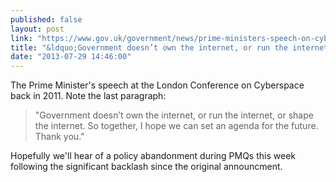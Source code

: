 ```yaml
---
published: false
layout: post
link: "https://www.gov.uk/government/news/prime-ministers-speech-on-cyberspace"
title: "&ldquo;Government doesn’t own the internet, or run the internet, or shape the internet.&rdquo;"
date: "2013-07-29 14:46:00"
---
```


The Prime Minister's speech at the London Conference on Cyberspace back in 2011. Note the last paragraph:

> "Government doesn’t own the internet, or run the internet, or shape the internet. So together, I hope we can set an agenda for the future. Thank you."

Hopefully we'll hear of a policy abandonment during PMQs this week following the significant backlash since the original announcment.